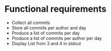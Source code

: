 # Functional requirements

- Collect all commits
- Store all commits per author and day
- Produce a list of commits per day
- Produce a list of commits per author per day
- Display List from 3 and 4 in stdout